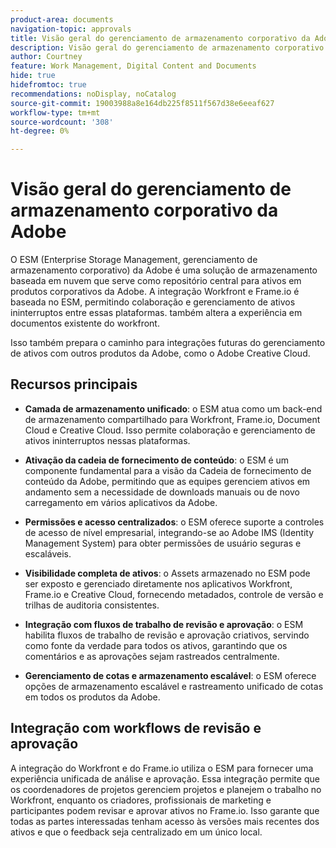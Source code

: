 ```yaml
---
product-area: documents
navigation-topic: approvals
title: Visão geral do gerenciamento de armazenamento corporativo da Adobe
description: Visão geral do gerenciamento de armazenamento corporativo da Adobe
author: Courtney
feature: Work Management, Digital Content and Documents
hide: true
hidefromtoc: true
recommendations: noDisplay, noCatalog
source-git-commit: 19003988a8e164db225f8511f567d38e6eeaf627
workflow-type: tm+mt
source-wordcount: '308'
ht-degree: 0%

---
```



# Visão geral do gerenciamento de armazenamento corporativo da Adobe

O ESM (Enterprise Storage Management, gerenciamento de armazenamento corporativo) da Adobe é uma solução de armazenamento baseada em nuvem que serve como repositório central para ativos em produtos corporativos da Adobe. A integração Workfront e Frame.io é baseada no ESM, permitindo colaboração e gerenciamento de ativos ininterruptos entre essas plataformas. também altera a experiência em documentos existente do workfront.

Isso também prepara o caminho para integrações futuras do gerenciamento de ativos com outros produtos da Adobe, como o Adobe Creative Cloud.

## Recursos principais

* **Camada de armazenamento unificado**: o ESM atua como um back-end de armazenamento compartilhado para Workfront, Frame.io, Document Cloud e Creative Cloud. Isso permite colaboração e gerenciamento de ativos ininterruptos nessas plataformas.

* **Ativação da cadeia de fornecimento de conteúdo**: o ESM é um componente fundamental para a visão da Cadeia de fornecimento de conteúdo da Adobe, permitindo que as equipes gerenciem ativos em andamento sem a necessidade de downloads manuais ou de novo carregamento em vários aplicativos da Adobe.

* **Permissões e acesso centralizados**: o ESM oferece suporte a controles de acesso de nível empresarial, integrando-se ao Adobe IMS (Identity Management System) para obter permissões de usuário seguras e escaláveis.

* **Visibilidade completa de ativos**: o Assets armazenado no ESM pode ser exposto e gerenciado diretamente nos aplicativos Workfront, Frame.io e Creative Cloud, fornecendo metadados, controle de versão e trilhas de auditoria consistentes.

* **Integração com fluxos de trabalho de revisão e aprovação**: o ESM habilita fluxos de trabalho de revisão e aprovação criativos, servindo como fonte da verdade para todos os ativos, garantindo que os comentários e as aprovações sejam rastreados centralmente.

* **Gerenciamento de cotas e armazenamento escalável**: o ESM oferece opções de armazenamento escalável e rastreamento unificado de cotas em todos os produtos da Adobe.

## Integração com workflows de revisão e aprovação

A integração do Workfront e do Frame.io utiliza o ESM para fornecer uma experiência unificada de análise e aprovação. Essa integração permite que os coordenadores de projetos gerenciem projetos e planejem o trabalho no Workfront, enquanto os criadores, profissionais de marketing e participantes podem revisar e aprovar ativos no Frame.io. Isso garante que todas as partes interessadas tenham acesso às versões mais recentes dos ativos e que o feedback seja centralizado em um único local.

<!--For more information about the Workfront and Frame.io integration, see [Frame.io integration overview](/help/quicksilver/review-and-approve-work/native-integrations/frame-io/frame-int-overview.md).-->